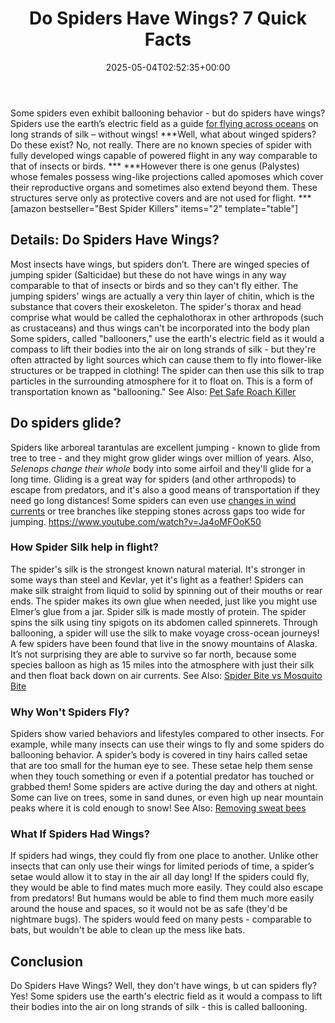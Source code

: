 ﻿---
layout: post
title: Do Spiders Have Wings? 7 Quick Facts
date: '2025-05-04T02:52:35+00:00'
categories:
- Guide
- Spiders
tags: []
slug: /do-spiders-have-wings/
lastmod: 2025-05-07T12:21:26+03:00
---

Some spiders even exhibit ballooning behavior - but do spiders have wings? Spiders use the earth’s electric field as a guide
[for flying across oceans](https://www.sciencenews.org/blog/wild-things/trapdoor-spiders-australia-africa)
on long strands of silk – without wings!
***Well, what about winged spiders? Do these exist? No, not really. There are no known species of spider with fully developed wings capable of powered flight in any way comparable to that of insects or birds. ***
***However there is one genus (Palystes) whose females possess wing-like projections called apomoses which cover their reproductive organs and sometimes also extend beyond them. These structures serve only as protective covers and are not used for flight. ***
[amazon bestseller="Best Spider Killers" items="2" template="table"]
## Details: Do Spiders Have Wings?
Most insects have wings, but spiders don’t. There are winged species of jumping spider (Salticidae) but these do not have wings in any way comparable to that of insects or birds and so they can't fly either.
The jumping spiders' wings are actually a very thin layer of chitin, which is the substance that covers their exoskeleton.
The spider's thorax and head comprise what would be called the cephalothorax in other arthropods (such as crustaceans) and thus wings can't be incorporated into the body plan
Some spiders, called "ballooners," use the earth's electric field as it would a compass to lift their bodies into the air on long strands of silk - but they're often attracted by light sources which can cause them to fly into flower-like structures or be trapped in clothing!
The spider can then use this silk to trap particles in the surrounding atmosphere for it to float on. This is a form of transportation known as "ballooning."
See Also:
[Pet Safe Roach Killer](https://pestpolicy.com/pet-safe-roach-killer/)
## Do spiders glide?
Spiders like arboreal tarantulas are excellent jumping - known to glide from tree to tree - and they might grow glider wings over million of years.
Also,
*Selenops change their whole*
body into some airfoil and they'll glide for a long time.
Gliding is a great way for spiders (and other arthropods) to escape from predators, and it's also a good means of transportation if they need go long distances!
Some spiders can even use
[changes in wind currents](https://pestpolicy.com/how-to-get-rid-of-brown-recluse-spiders/)
or tree branches like stepping stones across gaps too wide for jumping.
https://www.youtube.com/watch?v=Ja4oMFOoK50
### How Spider Silk help in flight?
The spider's silk is the strongest known natural material. It's stronger in some ways than steel and Kevlar, yet it's light as a feather!
Spiders can make silk straight from liquid to solid by spinning out of their mouths or rear ends. The spider makes its own glue when needed, just like you might use Elmer’s glue from a jar.
Spider silk is made mostly of protein. The spider spins the silk using tiny spigots on its abdomen called spinnerets. Through ballooning, a spider will use the silk to make voyage cross-ocean journeys!
A few spiders have been found that live in the snowy mountains of Alaska.
It’s not surprising they are able to survive so far north, because some species balloon as high as 15 miles into the atmosphere with just their silk and then float back down on air currents.
See Also:
[Spider Bite vs Mosquito Bite](https://pestpolicy.com/spider-bite-vs-mosquito-bite/)
### Why Won't Spiders Fly?
Spiders show varied behaviors and lifestyles compared to other insects. For example, while many insects can use their wings to fly and some spiders do ballooning behavior.
A spider’s body is covered in tiny hairs called setae that are too small for the human eye to see. These setae help them sense when they touch something or even if a potential predator has touched or grabbed them!
Some spiders are active during the day and others at night. Some can live on trees, some in sand dunes, or even high up near mountain peaks where it is cold enough to snow!
See Also:
[Removing sweat bees](https://pestpolicy.com/get-rid-sweat-bees/)
### What If Spiders Had Wings?
If spiders had wings, they could fly from one place to another. Unlike other insects that can only use their wings for limited periods of time, a spider’s setae would allow it to stay in the air all day long!
If the spiders could fly, they would be able to find mates much more easily. They could also escape from predators!
But humans would be able to find them much more easily around the house and spaces, so it would not be as safe (they'd be nightmare bugs).
The spiders would feed on many pests - comparable to bats, but wouldn't be able to clean up the mess like bats.
## Conclusion
Do Spiders Have Wings? Well, they don't have wings, b
ut can spiders fly? Yes! Some spiders use the earth's electric field as it would a compass to lift their bodies into the air on long strands of silk - this is called ballooning.